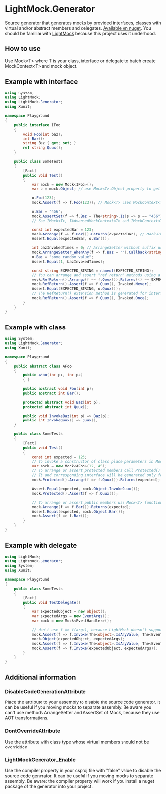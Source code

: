 # LightMock.Generator

Source generator that generates mocks by provided interfaces, classes with virtual and/or abstract members and delegates. [Available on nuget](https://www.nuget.org/packages/LightMock.Generator/).
You should be familiar with [LightMock](https://github.com/seesharper/LightMock) because this project uses it underhood.

## How to use
Use Mock\<T\> where T is your class, interface or delegate to batch create MockContext\<T\> and mock object.

## Example with interface

```csharp
using System;
using LightMock;
using LightMock.Generator;
using Xunit;

namespace Playground
{
    public interface IFoo
    {
        void Foo(int baz);
        int Bar();
        string Baz { get; set; }
        ref string Quux();
    }

    public class SomeTests
    {
        [Fact]
        public void Test()
        {
            var mock = new Mock<IFoo>();
            var o = mock.Object; // use Mock<T>.Object property to get mock object

            o.Foo(123);
            mock.Assert(f => f.Foo(123)); // Mock<T> uses MockContext<T> internally. Use it to assert or arrange context.

            o.Baz = "456"; 
            mock.AssertSet(f => f.Baz = The<string>.Is(s => s == "456")); // There methods available to work with properties.
            // See IMock<T>, IAdvancedMockContext<T> and IMockContext<T> to completed list

            const int expectedBar = 123;
            mock.Arrange(f => f.Bar()).Returns(expectedBar); // Mock<T> uses MockContext<T> internally. Use it to assert or arrange context.
            Assert.Equal(expectedBar, o.Bar());

            int bazInvokedTimes = 0; // ArrangeSetter without suffix uses AOT transformation. Methods with suffix can be used
            mock.ArrangeSetter_WhenAny(f => f.Baz = "").Callback<string>(s => bazInvokedTimes++); //  without AOT transformations.
            o.Baz = "some random value";
            Assert.Equal(1, bazInvokedTimes);

            const string EXPECTED_STRING = nameof(EXPECTED_STRING);
            // You can arrange and assert "ref return" methods using a RefReturn() extension method
            mock.RefReturn().Arrange(f => f.Quux()).Returns(() => EXPECTED_STRING);
            mock.RefReturn().Assert(f => f.Quux(), Invoked.Never);
            Assert.Equal(EXPECTED_STRING, o.Quux());
            // The RefReturn() extension method is generated for interfaces and classes
            mock.RefReturn().Assert(f => f.Quux(), Invoked.Once);
        }
    }
}

```

## Example with class

```csharp
using System;
using LightMock.Generator;
using Xunit;

namespace Playground
{
    public abstract class AFoo
    {
        public AFoo(int p1, int p2)
        { }

        public abstract void Foo(int p);
        public abstract int Bar();

        protected abstract void Baz(int p);
        protected abstract int Quux();

        public void InvokeBaz(int p) => Baz(p);
        public int InvokeQuux() => Quux();
    }

    public class SomeTests
    {
        [Fact]
        public void Test()
        {
            const int expected = 123;
            // To invoke a constructor of class place parameters in Mock<T> constructor
            var mock = new Mock<AFoo>(12, 45);
            // To arrange or assert protected members call Protected() extension function.
            // It and corresponding interface will be generated only for classes
            mock.Protected().Arrange(f => f.Quux()).Returns(expected);

            Assert.Equal(expected, mock.Object.InvokeQuux());
            mock.Protected().Assert(f => f.Quux());

            // To arrange or assert public members use Mock<T> functions
            mock.Arrange(f => f.Bar()).Returns(expected);
            Assert.Equal(expected, mock.Object.Bar());
            mock.Assert(f => f.Bar());
        }
    }
}

```

## Example with delegate
```csharp
using LightMock;
using LightMock.Generator;
using System;
using Xunit;

namespace Playground
{
    public class SomeTests
    {
        [Fact]
        public void TestDelegate()
        {
            var expectedObject = new object();
            var expectedArgs = new EventArgs();
            var mock = new Mock<EventHandler>();

            // don't use f => f(args), because LightMock doesn't support that.
            mock.Assert(f => f.Invoke(The<object>.IsAnyValue, The<EventArgs>.IsAnyValue), Invoked.Never);
            mock.Object(expectedObject, expectedArgs);
            mock.Assert(f => f.Invoke(The<object>.IsAnyValue, The<EventArgs>.IsAnyValue));
            mock.Assert(f => f.Invoke(expectedObject, expectedArgs));
        }
    }
}

```

## Additional information

### DisableCodeGenerationAttribute
Place the attribute to your assembly to disable the source code generator.
It can be useful if you moving mocks to separate assembly. Be aware you can't use methods
ArrangeSetter and AssertSet of Mock<T>, because they use AOT transformations.

### DontOverrideAttribute
Use the attribute with class type whose virtual members should not be overridden

### LightMockGenerator_Enable
Use the compiler property in your csproj file with "false" value to disable the source code generator.
It can be useful if you moving mocks to separate assembly. Be aware: the compiler property 
will work if you install a nuget package of the generator into your project.